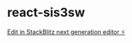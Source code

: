 # react-sis3sw

[Edit in StackBlitz next generation editor ⚡️](https://stackblitz.com/~/github.com/32dev/react-sis3sw)